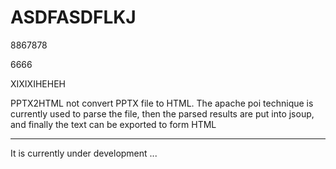 # ASDFASDFLKJ

8867878

6666

XIXIXIHEHEH

PPTX2HTML not convert PPTX file to HTML. The apache poi technique is currently used to parse the file, then the parsed results are put into jsoup, and finally the text can be exported to form HTML


-------

It is currently under development ...
